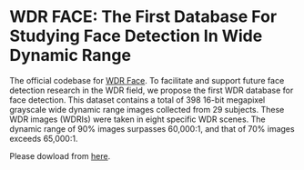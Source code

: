 # WDR FACE: The First Database For Studying Face Detection In Wide Dynamic Range

The official codebase for [WDR Face](https://arxiv.org/pdf/2101.03826.pdf). To facilitate and support future face detection research in the WDR field, we propose the first WDR database for face detection. This dataset contains a total of 398 16-bit megapixel grayscale wide dynamic range images collected from 29 subjects. These WDR images (WDRIs) were taken in eight specific WDR scenes. The dynamic range of 90% images surpasses 60,000:1, and that of 70% images exceeds 65,000:1.  

Please dowload from [here](https://uofc-my.sharepoint.com/:f:/g/personal/ziyi_liu1_ucalgary_ca/Ei0IlwU5RuRFjkTWNhEYe9kBLk86MQb3hf6tH0E9ZtdGpQ?e=45dk9h).

